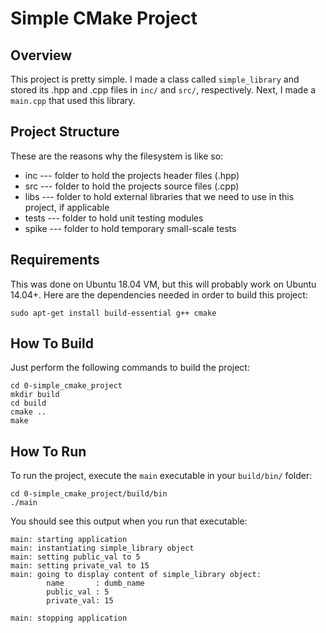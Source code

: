 # Simple CMake Project

## Overview
This project is pretty simple. I made a class called `simple_library` and stored its .hpp and .cpp files in `inc/` and `src/`, respectively. Next, I made a `main.cpp` that used this library.

## Project Structure
These are the reasons why the filesystem is like so:
* inc --- folder to hold the projects header files (.hpp)
* src --- folder to hold the projects source files (.cpp)
* libs --- folder to hold external libraries that we need to use in this project, if applicable
* tests --- folder to hold unit testing modules
* spike --- folder to hold temporary small-scale tests 

## Requirements
This was done on Ubuntu 18.04 VM, but this will probably work on Ubuntu 14.04+. Here are the dependencies needed in order to build this project:

```
sudo apt-get install build-essential g++ cmake
```

## How To Build

Just perform the following commands to build the project:
```
cd 0-simple_cmake_project
mkdir build
cd build
cmake ..
make
```
## How To Run

To run the project, execute the `main` executable in your `build/bin/` folder:

```
cd 0-simple_cmake_project/build/bin
./main
```

You should see this output when you run that executable:
```
main: starting application
main: instantiating simple_library object
main: setting public_val to 5
main: setting private_val to 15
main: going to display content of simple_library object:
        name       : dumb_name
        public_val : 5
        private_val: 15

main: stopping application
```
